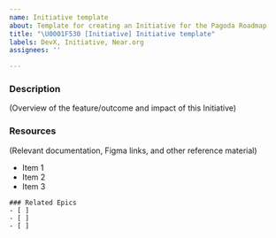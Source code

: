 ```yaml
---
name: Initiative template
about: Template for creating an Initiative for the Pagoda Roadmap
title: "\U0001F530 [Initiative] Initiative template"
labels: DevX, Initiative, Near.org
assignees: ''

---
```


### Description
(Overview of the feature/outcome and impact of this Initiative)

### Resources
(Relevant documentation, Figma links, and other reference material)
- Item 1
- Item 2
- Item 3

```[tasklist]
### Related Epics
- [ ] 
- [ ] 
- [ ] 
```

